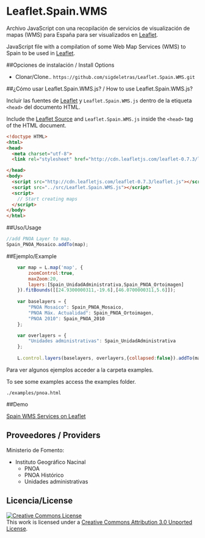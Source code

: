 Leaflet.Spain.WMS
=================
Archivo JavaScript con una recopilación de  servicios de visualización de mapas (WMS) para España para ser visualizados en [Leaflet](http://leafletjs.com/). 

JavaScript file with a compilation of some Web Map Services (WMS) to Spain to be used in [Leaflet](http://leafletjs.com/).

##Opciones de instalación / Install Options

- Clonar/Clone.. `https://github.com/sigdeletras/Leaflet.Spain.WMS.git`

##¿Cómo usar Leaflet.Spain.WMS.js? / How to use Leaflet.Spain.WMS.js?

Incluir las fuentes de [Leaflet](http://cdn.leafletjs.com/leaflet-0.7.3/leaflet.js) y `Leaflet.Spain.WMS.js` dentro de la etiqueta `<head>` del documento HTML. 

Include the [Leaflet Source](http://cdn.leafletjs.com/leaflet-0.7.3/leaflet.js) and `Leaflet.Spain.WMS.js` inside the `<head>` tag of the HTML document.

```html
<!doctype HTML>
<html>
<head>
  <meta charset="utf-8">
  <link rel="stylesheet" href="http://cdn.leafletjs.com/leaflet-0.7.3/leaflet.css">

</head>
<body>
  <script src="http://cdn.leafletjs.com/leaflet-0.7.3/leaflet.js"></script>
  <script src="../src/Leaflet.Spain.WMS.js"></script>
  <script>
    // Start creating maps
  </script>
</body>
</html>
```

##Uso/Usage

```Javascript
//add PNOA Layer to map.
Spain_PNOA_Mosaico.addTo(map);
```

##Ejemplo/Example


```Javascript
	var map = L.map('map', {
		zoomControl:true, 
		maxZoom:20,
		layers:[Spain_UnidadAdministrativa,Spain_PNOA_Ortoimagen]
	}).fitBounds([[24.9300000311,-19.6],[46.0700000311,5.6]]);
	
	var baselayers = {
		"PNOA Mosaico": Spain_PNOA_Mosaico,
		"PNOA Máx. Actualidad": Spain_PNOA_Ortoimagen,
		"PNOA 2010": Spain_PNOA_2010
	};

	var overlayers = {
		"Unidades administrativas": Spain_UnidadAdministrativa
	};
	
	L.control.layers(baselayers, overlayers,{collapsed:false}).addTo(map);
```
Para ver algunos ejemplos acceder a la carpeta examples.

To see some examples access the examples folder.

```
./examples/pnoa.html
```

##Demo


[Spain WMS Services on Leaflet](http://www.sigdeletras.com/proyectos/Leaflet.Spain.WMS/examples/pnoa.html) 

## Proveedores / Providers


Ministerio de Fomento:
* Instituto Geográfico Nacinal
    * PNOA
    * PNOA Histórico
    * Unidades administrativas

## Licencia/License 
<a rel="license" href="http://creativecommons.org/licenses/by/3.0/deed.en_US"><img alt="Creative Commons License" style="border-width:0" src="http://i.creativecommons.org/l/by/3.0/88x31.png" /></a><br />This work is licensed under a <a rel="license" href="http://creativecommons.org/licenses/by/3.0/deed.en_US">Creative Commons Attribution 3.0 Unported License</a>.
